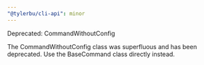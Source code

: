 ```yaml
---
"@tylerbu/cli-api": minor
---
```


Deprecated: CommandWithoutConfig

The CommandWithoutConfig class was superfluous and has been deprecated. Use the BaseCommand class directly instead.
